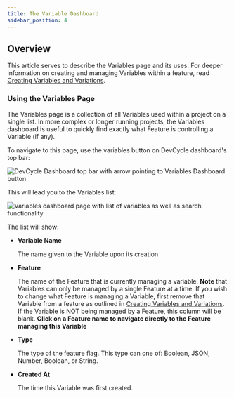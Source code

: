 ```yaml
---
title: The Variable Dashboard
sidebar_position: 4
---
```


## Overview

This article serves to describe the Variables page and its uses. For deeper information on creating and managing Variables within a feature, read [Creating Variables and Variations](/docs/home/feature-management/features-and-variables/creating-variables-and-variations). 

### Using the Variables Page

The Variables page is a collection of all Variables used within a project on a single list. In more complex or longer running projects, the Variables dashboard is useful to quickly find exactly what Feature is controlling a Variable (if any). 

To navigate to this page, use the variables button on DevCycle dashboard's top bar:

![DevCycle Dashboard top bar with arrow pointing to Variables Dashboard button](/variable-button.png)

This will lead you to the Variables list:

![Variables dashboard page with list of variables as well as search functionality](/variables.png)

The list will show:

* **Variable Name**
    
    The name given to the Variable upon its creation

* **Feature**
    
    The name of the Feature that is currently managing a variable. **Note** that Variables can only be managed by a single Feature at a time. If you wish to change what Feature is managing a Variable, first remove that Variable from a feature as outlined in [Creating Variables and Variations](/docs/home/feature-management/features-and-variables/creating-variables-and-variations). If the Variable is NOT being managed by a Feature, this column will be blank. **Click on a Feature name to navigate directly to the Feature managing this Variable**

* **Type**

    The type of the feature flag. This type can one of: Boolean, JSON, Number, Boolean, or String.

* **Created At**

    The time this Variable was first created.


